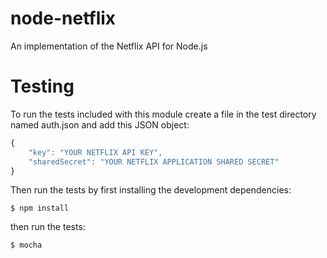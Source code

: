 node-netflix
============

An implementation of the Netflix API for Node.js


Testing
=======

To run the tests included with this module create a file in the test directory named auth.json and add this JSON object:
```js
{
	"key": "YOUR NETFLIX API KEY",
	"sharedSecret": "YOUR NETFLIX APPLICATION SHARED SECRET"
}
```

Then run the tests by first installing the development dependencies:

    $ npm install

then run the tests: 

    $ mocha
